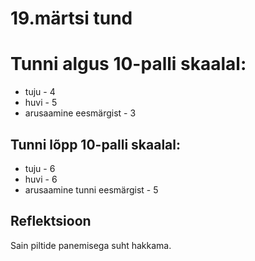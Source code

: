 # 19.märtsi tund

# Tunni algus 10-palli skaalal:

-   tuju - 4
-   huvi - 5
-   arusaamine eesmärgist - 3

## Tunni lõpp 10-palli skaalal:

-   tuju - 6
-   huvi - 6
-   arusaamine tunni eesmärgist - 5

## Reflektsioon

Sain piltide panemisega suht hakkama.
